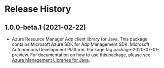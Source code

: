 # Release History

## 1.0.0-beta.1 (2021-02-22)

- Azure Resource Manager Adp client library for Java. This package contains Microsoft Azure SDK for Adp Management SDK. Microsoft Autonomous Development Platform. Package tag package-2020-07-01-preview. For documentation on how to use this package, please see [Azure Management Libraries for Java](https://aka.ms/azsdk/java/mgmt).
